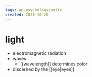 ```yaml
---
tags: ap-psychology/unit4 
created: 2021-10-20
---
```


# light

- electromagnetic radiation
- waves
	- [[wavelength]] determines color
- discerned by the [[eye|eyes]]

<!---->